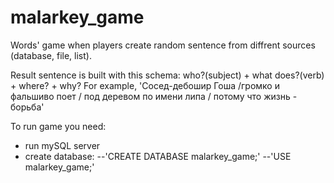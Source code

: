 # malarkey_game
Words' game when players create random sentence from diffrent sources (database, file, list). 

Result sentence is built with this schema: who?(subject) + what does?(verb) + where? + why?
For example, 'Сосед-дебошир Гоша /громко и фальшиво поет / под деревом по имени липа / потому что жизнь - борьба'

To run game you need:
- run mySQL server
- create database:
   --'CREATE DATABASE malarkey_game;'
   --'USE malarkey_game;'
